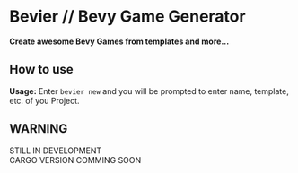 # Bevier // Bevy Game Generator

**Create awesome Bevy Games from templates and more...**

## How to use

**Usage:** Enter `bevier new` and you will be prompted to enter name, template, etc. of you Project.

## WARNING

STILL IN DEVELOPMENT\
CARGO VERSION COMMING SOON
